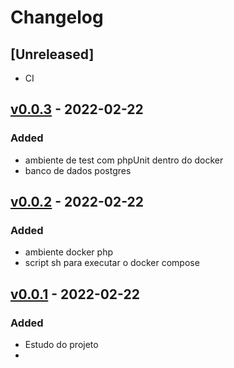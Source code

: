 # Changelog

## [Unreleased]

- CI
  
## [v0.0.3] - 2022-02-22

### Added

- ambiente de test com phpUnit dentro do docker
- banco de dados postgres

## [v0.0.2] - 2022-02-22

### Added

- ambiente docker php
- script sh para executar o docker compose

## [v0.0.1] - 2022-02-22

### Added

- Estudo do projeto
- 
[v0.0.3]: https://github.com/DouglasO-R/back-end-challenge/compare/v0.0.1...v0.0.3
[v0.0.2]: https://github.com/DouglasO-R/back-end-challenge/compare/v0.0.1...v0.0.2
[v0.0.1]: https://github.com/DouglasO-R/back-end-challenge/releases/v0.0.1
